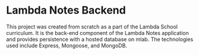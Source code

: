# Lambda Notes Backend
This project was created from scratch as a part of the Lambda School curriculum. It is the back-end component of the Lambda Notes application and provides persistence with a hosted database on mlab. The technologies used include Express, Mongoose, and MongoDB.